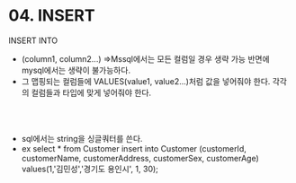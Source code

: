# 04. INSERT

INSERT INTO <tablename>
* (column1, column2...) =>Mssql에서는 모든 컬럼일 경우 생략 가능 반면에 mysql에서는 생략이 불가능하다.
* 그 맵핑되는 컬럼들에 VALUES(value1, value2...)처럼 값을 넣어줘야 한다. 각각의 컬럼들과 타입에 맞게 넣어줘야 한다. 
<br/>
<br/>

* sql에서는 string을 싱글쿼터를 쓴다.
* ex
select * from Customer
insert into Customer (customerId, customerName, customerAddress, customerSex, customerAge)
values(1,'김민성','경기도 용인시', 1, 30);

![]()
